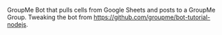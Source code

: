 GroupMe Bot that pulls cells from Google Sheets and posts to a GroupMe Group.
Tweaking the bot from https://github.com/groupme/bot-tutorial-nodejs.

